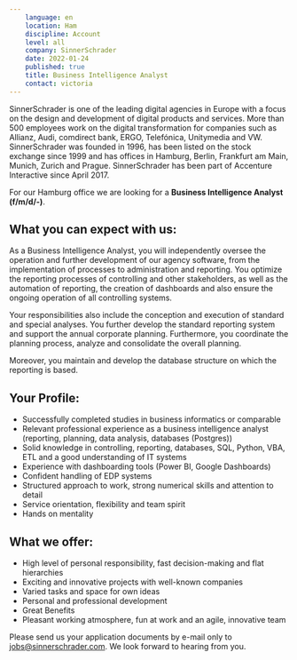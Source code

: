 ```yaml
---
    language: en
    location: Ham
    discipline: Account
    level: all
    company: SinnerSchrader
    date: 2022-01-24
    published: true
    title: Business Intelligence Analyst 
    contact: victoria
---
```


SinnerSchrader is one of the leading digital agencies in Europe with a focus on the design and development of digital products and services. More than 500 employees work on the digital transformation for companies such as Allianz, Audi, comdirect bank, ERGO, Telefónica, Unitymedia and VW. SinnerSchrader was founded in 1996, has been listed on the stock exchange since 1999 and has offices in Hamburg, Berlin, Frankfurt am Main, Munich, Zurich and Prague. SinnerSchrader has been part of Accenture Interactive since April 2017.

For our Hamburg office we are looking for a **Business Intelligence Analyst (f/m/d/-)**.

## What you can expect with us:

As a Business Intelligence Analyst, you will independently oversee the operation and further development of our agency software, from the implementation of processes to administration and reporting. You optimize the reporting processes of controlling and other stakeholders, as well as the automation of reporting, the creation of dashboards and also ensure the ongoing operation of all controlling systems.

Your responsibilities also include the conception and execution of standard and special analyses. You further develop the standard reporting system and support the annual corporate planning. Furthermore, you coordinate the planning process, analyze and consolidate the overall planning.

Moreover, you maintain and develop the database structure on which the reporting is based.

## Your Profile:

- Successfully completed studies in business informatics or comparable 
- Relevant professional experience as a business intelligence analyst (reporting, planning, data analysis, databases (Postgres))
- Solid knowledge in controlling, reporting, databases, SQL, Python, VBA, ETL and a good understanding of IT systems
- Experience with dashboarding tools (Power BI, Google Dashboards)
- Confident handling of EDP systems
- Structured approach to work, strong numerical skills and attention to detail
- Service orientation, flexibility and team spirit
- Hands on mentality

## What we offer:

- High level of personal responsibility, fast decision-making and flat hierarchies
- Exciting and innovative projects with well-known companies
- Varied tasks and space for own ideas
- Personal and professional development
- Great Benefits
- Pleasant working atmosphere, fun at work and an agile, innovative team

Please send us your application documents by e-mail only to <jobs@sinnerschrader.com>. We look forward to hearing from you.
